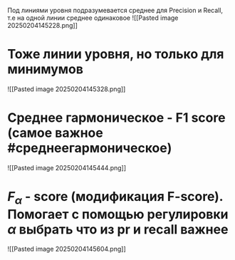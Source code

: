 Под линиями уровня подразумевается среднее для Precision и Recall, т.е на одной линии среднее одинаковое 
![[Pasted image 20250204145228.png]]

# Тоже линии уровня, но только для минимумов
![[Pasted image 20250204145328.png]] 

# Среднее гармоническое - F1 score (самое важное #среднеегармоническое)
![[Pasted image 20250204145444.png]]
# $F_\alpha$ - score (модификация F-score). Помогает с помощью регулировки $\alpha$ выбрать что из pr и recall важнее
![[Pasted image 20250204145604.png]]